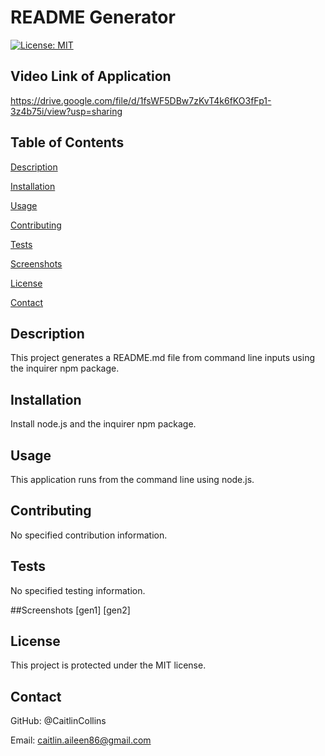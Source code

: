 # README Generator

  [![License: MIT](https://img.shields.io/badge/License-MIT-yellow.svg)](https://opensource.org/licenses/MIT)

  ## Video Link of Application
  https://drive.google.com/file/d/1fsWF5DBw7zKvT4k6fKO3fFp1-3z4b75i/view?usp=sharing
  
  ## Table of Contents
  [Description](https://github.com//#description)

  [Installation](https://github.com//#installation)

  [Usage](https://github.com//#usage)

  [Contributing](https://github.com//#contributing)

  [Tests](https://github.com//#tests)
  
  [Screenshots](https://github.com//#screenshots)

  [License](https://github.com//#license)

  [Contact](https://github.com//#contact)

  ## Description
  This project generates a README.md file from command line inputs using the inquirer npm package. 
  
  ## Installation
  Install node.js and the inquirer npm package.
  
  ## Usage
  This application runs from the command line using node.js.

  ## Contributing
  No specified contribution information. 

  ## Tests
  No specified testing information. 
  
  ##Screenshots
  [gen1]
  [gen2]

  ## License
  This project is protected under the MIT license.
  ## Contact
  GitHub: @CaitlinCollins

  Email: caitlin.aileen86@gmail.com

